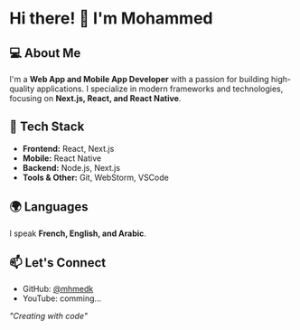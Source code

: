 # Hi there! 👋 I'm Mohammed

## 💻 About Me  
I'm a **Web App and Mobile App Developer** with a passion for building high-quality applications. I specialize in modern frameworks and technologies, focusing on **Next.js, React, and React Native**.  

## 🚀 Tech Stack  
- **Frontend:** React, Next.js
- **Mobile:** React Native
- **Backend:** Node.js, Next.js
- **Tools & Other:** Git, WebStorm, VSCode

## 🌍 Languages  
I speak **French, English, and Arabic**.  

## 📫 Let's Connect  
- GitHub: [@mhmedk](https://github.com/mhmedk/mhmedk)
- YouTube: comming...

_"Creating with code"_
